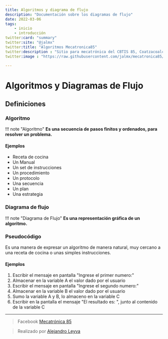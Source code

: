 ```yaml
---
title: Algoritmos y diagrama de flujo
description: "Documentación sobre los diagramas de flujo"
date: 2022-03-06
tags:
    - inicio
    - introducción
twitter:card: "summary"
twitter:site: "@jalmx"
twitter:title: "Algoritmos Mecatronica85"
twitter:description : "Sitio para mecatrónica del CBTIS 85, Coatzacoalcos, Ver, Mex Algoritmos"
twitter:image : "https://raw.githubusercontent.com/jalmx/mecatronica85/master/assets/banner_classroom/banner_class_85.png"

---
```


# Algoritmos y Diagramas de Flujo

## Definiciones

### Algoritmo

!!! note "Algoritmo"
    **Es una secuencia de pasos finitos y ordenados, para resolver un problema.**

#### Ejemplos

- Receta de cocina
- Un Manual
- Un set de instrucciones
- Un procedimiento
- Un protocolo
- Una secuencia
- Un plan
- Una estrategia

### Diagrama de flujo

!!! note "Diagrama de Flujo"
    **Es una representación gráfica de un algoritmo.**
    

### Pseudocódigo

Es una manera de expresar un algoritmo de manera natural, muy cercano a una receta de cocina o unas simples instrucciones.

#### Ejemplos

1. Escribir el mensaje en pantalla "Ingrese el primer numero:"
2. Almacenar en la variable A el valor dado por el usuario
3. Escribir el mensaje en pantalla  "Ingrese el segundo numero:"
4. Almacenar en la variable B el valor dado por el usuario
5. Sumo la variable A y B, lo almaceno en la variable C
6. Escribir en la pantalla el mensaje "El resultado es: ", junto al contenido de la variable C


<!-- text autogenerated footer --><hr><blockquote>Facebook <a href="https://www.facebook.com/mecatronica85/" target="_blank">Mecatrónica 85</a></blockquote><blockquote>Realizado por <a href="https://www.alejandro-leyva.com" target="_blank">Alejandro Leyva</a></blockquote>

